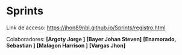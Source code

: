 # Sprints

Link de acceso:
https://jhon89nbl.github.io/Sprints/registro.html

Colaboradores:
**[Argoty Jorge ]** 
**[Bayer Johan Steven]**
**[Enamorado, Sebastian ]**
**[Malagon Harrison ]**
**[Vargas Jhon]**
